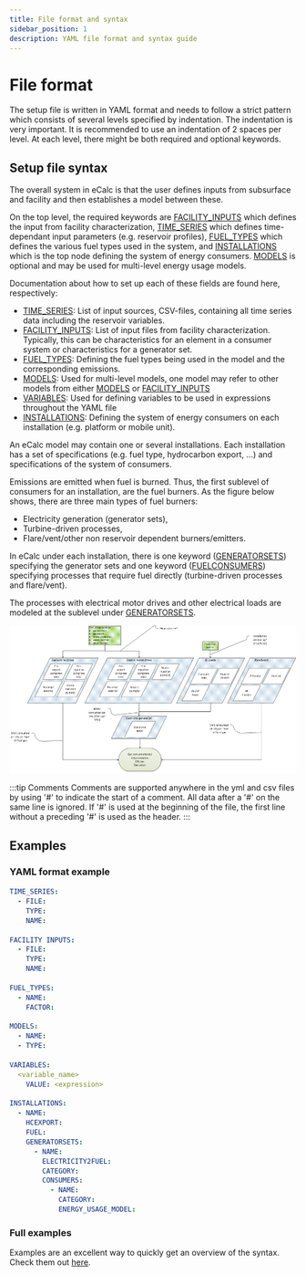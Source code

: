 ```yaml
---
title: File format and syntax
sidebar_position: 1
description: YAML file format and syntax guide
---
```


# File format

The setup file is written in YAML format and needs to follow a strict pattern which consists of several levels specified by indentation. The indentation is very important. It is recommended to use an indentation of 2 spaces per level. At each level, there might be both required and optional keywords.

## Setup file syntax

The overall system in eCalc is that the user defines inputs from subsurface and facility and
then establishes a model between these.

On the top level, the required keywords are [FACILITY_INPUTS](/about/references/keywords/FACILITY_INPUTS.md) which defines the input from facility characterization, [TIME_SERIES](/about/references/keywords/TIME_SERIES.md) which defines time-dependant input parameters (e.g. reservoir profiles), [FUEL_TYPES](/about/references/keywords/FUEL_TYPES.md) which defines the various fuel types used in the system, and [INSTALLATIONS](/about/references/keywords/INSTALLATIONS.md) which is the top node defining the system of energy consumers. [MODELS](/about/references/keywords/MODELS.md) is optional and may be used for multi-level energy usage models.

Documentation about how to set up each of these fields are found here, respectively:

- [TIME_SERIES](/about/references/keywords/TIME_SERIES.md): List of input sources, CSV-files, containing all time series data including the
  reservoir variables.
- [FACILITY_INPUTS](/about/references/keywords/FACILITY_INPUTS.md): List of input files from facility characterization. Typically, this can be
  characteristics for an element in a consumer system or characteristics for a generator set.
- [FUEL_TYPES](/about/references/keywords/FUEL_TYPES.md): Defining the fuel types being used in the model and the corresponding
  emissions.
- [MODELS](/about/references/keywords/MODELS.md): Used for multi-level models, one model may refer to other models from either
  [MODELS](/about/references/keywords/MODELS.md) or [FACILITY_INPUTS](/about/references/keywords/FACILITY_INPUTS.md)
- [VARIABLES](/about/references/keywords/VARIABLES.md): Used for defining variables to be used in expressions throughout the YAML file
- [INSTALLATIONS](/about/references/keywords/INSTALLATIONS.md): Defining the system of energy consumers on each installation
  (e.g. platform or mobile unit).


An eCalc model may contain one or several installations. Each installation has a set of specifications
(e.g. fuel type, hydrocarbon export, ...) and specifications of the system of consumers.

Emissions are emitted when fuel is burned. Thus, the first sublevel of consumers for an installation,
are the fuel burners. As the figure below shows, there are three main types of fuel burners:
- Electricity generation (generator sets),
- Turbine-driven processes,
- Flare/vent/other non reservoir dependent burners/emitters.

In eCalc under each installation, there is one keyword ([GENERATORSETS](/about/references/keywords/GENERATORSETS.md))
specifying the generator sets and one keyword ([FUELCONSUMERS](/about/references/keywords/FUELCONSUMERS.md))
specifying processes that require fuel directly (turbine-driven processes and flare/vent).

The processes with electrical motor drives and other electrical loads are modeled at the sublevel
under [GENERATORSETS](/about/references/keywords/GENERATORSETS.md).

![](ecalc_general_consumer_overview.png)

:::tip Comments
Comments are supported anywhere in the yml and csv files by using '#' to indicate the start of a comment.
All data after a '#' on the same line is ignored. If '#' is used at the beginning of the file, the
first line without a preceding '#' is used as the header.
:::
## Examples

### YAML format example
~~~~~~~~yaml
TIME_SERIES:
  - FILE:
    TYPE:
    NAME:

FACILITY INPUTS:
  - FILE:
    TYPE:
    NAME:

FUEL_TYPES:
  - NAME:
    FACTOR:

MODELS:
  - NAME:
  - TYPE:

VARIABLES:
  <variable_name>
    VALUE: <expression>

INSTALLATIONS:
  - NAME:
    HCEXPORT:
    FUEL:
    GENERATORSETS:
      - NAME:
        ELECTRICITY2FUEL:
        CATEGORY:
        CONSUMERS:
          - NAME:
            CATEGORY:
            ENERGY_USAGE_MODEL:

~~~~~~~~

### Full examples

Examples are an excellent way to quickly get an overview of the syntax. Check them out [here](/about/modelling/examples/index.md).
